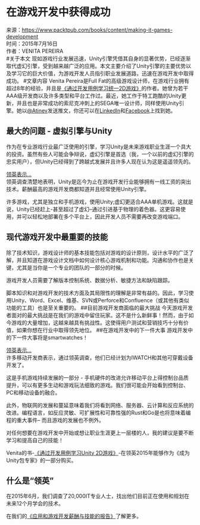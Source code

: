 # 在游戏开发中获得成功
来源：https://www.packtpub.com/books/content/making-it-games-development  
时间：2015年7月16日  
作者：VENITA PEREIRA  
#关于本文
现如游戏行业发展迅速，Unity引擎凭借其自身的显著优势，已经逐渐取代虚幻引擎，受到越来越广泛的应用。本文主要介绍了Unity引擎的主要优势以及学习它的巨大价值，为游戏开发人员指引职业发展道路，迅速在游戏开发中取得成功。
#文章内容
Venita Pereira是Full Fat的高级游戏设计师，在游戏行业拥有超过8年的经验，并且是[《通过开发用例学习统一2D游戏》](https://www.packtpub.com/game-development/unity-2d-game-development-example-beginner’s-guide-raw)的作者。她曾为若干AAA级开发商以及许多类型和平台工作过。最近，她工作于特工跑酷的Unity更新，并且也是非常成功的索尼克冲刺上的SEGA唯一设计师，同样使用Unity引擎。她以[@Atinev](https://twitter.com/Atinev)发送推文，你还可以在[LinkedIn](https://www.linkedin.com/pub/venita-pereira/3/551/899)和[Facebook](https://www.facebook.com/venita.pereira.7)上找到她。
## 最大的问题 - 虚拟引擎与Unity
作为在专业游戏行业最广泛使用的引擎，学习Unity是未来游戏职业生涯一个具大的投资。虽然有些人可能会争辩说，虚幻引擎是首选（我，一个以前的虚幻引擎的忠实用户），但Unity已经得到了跨越式发展并且许多人现在认为这是遥遥领先的。 

[领英表示...](https://www.packtpub.com/skillup/app-dev-salary-report)  
领英调查清楚地表明，Unity是迄今为止在游戏开发行业能够拥有一线工资的突出技术。薪酬最高的游戏开发商都知道并且经常使用Unity引擎。

许多游戏，尤其是独立和手机游戏，使用Unity;虚幻更适合AAA单机游戏。这就是说，Unity已经赶上-甚至超过了虚幻–通过引进基于物理的着色器。这更容易使用，并可以轻松地部署在多个平台上，因此开发人员不需要再改变游戏端口。
## 现代游戏开发中最重要的技能
除了技术知识，游戏设计师的基本技能包括对游戏的设计原则，设计水平的广泛了解，并且知道在游戏设计文档中如何设计核心游戏机制和功能。沟通和协作也是关键，尤其是当你是一个专业的团队的一部分的时候。 

游戏开发人员需要了解版本控制系统、数据分析、敏捷方法和缺陷跟踪。

脚本知识和对游戏开发的技术方面及其局限性的理解是非常有益的。因此，学习使用Unity、Word、Excel、维基、SVN或Perforce和Confluence（或其他有类似功能的工具）也是至关重要的。 
##目前游戏开发商面临的最大挑战
今天游戏开发者面对的最大挑战是在我们的游戏中留住玩家。这不是什么新鲜事！然而，由于如今游戏的大量增加，这越来越具有挑战性。这使得用户测试和营销技巧十分有价值，如果你想在行业中取得领先地位。 
##在游戏开发中的下一件大事
游戏开发中的下一件大事将是smartwatches！

[领英表示...](https://www.packtpub.com/skillup/app-dev-salary-report)  
许多移动开发商表示，通过领英调查，他们已经计划为IWATCH和其他可穿戴设备开发了。

这是手机游戏持续发展的一部分 - 手机硬件的改进允许移动平台上得控制台品质提升，可以有更多生动和游戏玩法细致的游戏。我们很可能会开始看到控制台、PC和移动设备的融合。

此外，物联网的发展和蔓延意味着我们将看到网络、服务器、云计算和反应系统的改进。编程语言，如反应灵敏、可扩展性和可靠性强的Rust和Go是也将意味着编程的重大事件– 而且游戏的发展也不例外。

对任何想要在游戏开发中开始或想让职业生涯更上一层楼的人，我的建议是要不断学习和提高自己的技能！

Venita的书-[《通过开发用例学习Unity 2D游戏》](https://www.packtpub.com/game-development/unity-2d-game-development-example-beginner’s-guide-raw)-在领英2015年能够作为《成为Unity包专家》的一部分购买。
## 什么是“领英”
在2015年6月，我们调查了20,000IT专业人士，找出他们目前正在使用和规划在未来12个月学会的技术。

在我们的[《应用和游戏开发薪酬与技能的报告》](https://www.packtpub.com/skillup/app-dev-salary-report)了解更多。

